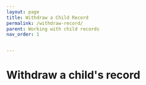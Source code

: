 ```yaml
---
layout: page
title: Withdraw a Child Record
permalink: /withdraw-record/
parent: Working with child records
nav_order: 1


---
```


# Withdraw a child's record

